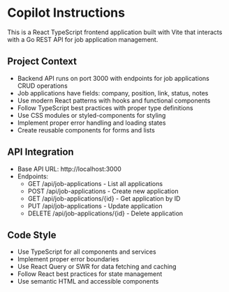 # Copilot Instructions

<!-- Use this file to provide workspace-specific custom instructions to Copilot. For more details, visit https://code.visualstudio.com/docs/copilot/copilot-customization#_use-a-githubcopilotinstructionsmd-file -->

This is a React TypeScript frontend application built with Vite that interacts with a Go REST API for job application management.

## Project Context
- Backend API runs on port 3000 with endpoints for job applications CRUD operations
- Job applications have fields: company, position, link, status, notes
- Use modern React patterns with hooks and functional components
- Follow TypeScript best practices with proper type definitions
- Use CSS modules or styled-components for styling
- Implement proper error handling and loading states
- Create reusable components for forms and lists

## API Integration
- Base API URL: http://localhost:3000
- Endpoints:
  - GET /api/job-applications - List all applications
  - POST /api/job-applications - Create new application
  - GET /api/job-applications/{id} - Get application by ID
  - PUT /api/job-applications - Update application
  - DELETE /api/job-applications/{id} - Delete application

## Code Style
- Use TypeScript for all components and services
- Implement proper error boundaries
- Use React Query or SWR for data fetching and caching
- Follow React best practices for state management
- Use semantic HTML and accessible components
